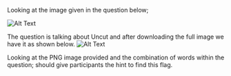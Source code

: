 Looking at the image given in the question below; 

![Alt Text](https://raw.githubusercontent.com/cyberexpertsng/cseanctfv1/main/Stego/2023-07-12_15-23.png)

The question is talking about Uncut and after downloading the full image we have it as shown below.
![Alt Text](https://raw.githubusercontent.com/cyberexpertsng/cseanctfv1/main/Stego/uncut_-_helping_family_with_cybersecurity.png)

Looking at the PNG image provided and the combination of words within the question; should give participants the hint to find this flag.

